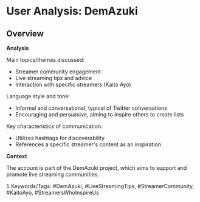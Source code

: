 # User Analysis: DemAzuki

## Overview

**Analysis**

Main topics/themes discussed: 
- Streamer community engagement
- Live streaming tips and advice
- Interaction with specific streamers (Kaito Ayo)

Language style and tone:
- Informal and conversational, typical of Twitter conversations
- Encouraging and persuasive, aiming to inspire others to create lists

Key characteristics of communication:
- Utilizes hashtags for discoverability
- References a specific streamer's content as an inspiration

**Context**

The account is part of the DemAzuki project, which aims to support and promote live streaming communities.

5 Keywords/Tags: #DemAzuki, #LiveStreamingTips, #StreamerCommunity, #KaitoAyo, #StreamersWhoInspireUs
